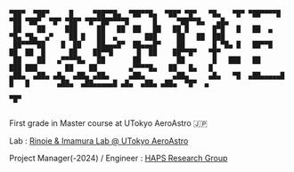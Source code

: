 
```
▀██▀  ▀██▀     █     ▀██▀▀█▄  ▀██▀▀█▄  ▀██▀ ▀█▀   ▀█▄   ▀█▀ ▀██▀▀▀▀█  ▀██ ▀██▀  ▀█▀ ▀██▀ ▀█▀▀██▀▀▀▀█      █     ▀██▀▀█▄   ▄█▄ 
 ██    ██     ███     ██   ██  ██   ██   ██ █      █▀█   █   ██  ▄     ▀█▄ ▀█▄  ▄▀    ██ █   ██  ▄       ███     ██   ██  ███ 
 ██▀▀▀▀██    █  ██    ██▄▄▄█▀  ██▄▄▄█▀    ██       █ ▀█▄ █   ██▀▀█      ██  ██  █      ██    ██▀▀█      █  ██    ██▀▀█▀   ▀█▀ 
 ██    ██   ▄▀▀▀▀█▄   ██       ██         ██       █   ███   ██          ███ ███       ██    ██        ▄▀▀▀▀█▄   ██   █▄   █  
▄██▄  ▄██▄ ▄█▄  ▄██▄ ▄██▄     ▄██▄       ▄██▄     ▄█▄   ▀█  ▄██▄▄▄▄▄█     █   █       ▄██▄  ▄██▄▄▄▄▄█ ▄█▄  ▄██▄ ▄██▄  ▀█▀  ▄  
                                                                                                                          ▀█▀ 
                                                                                                                              

```

<!--
![](http://github-profile-summary-cards.vercel.app/api/cards/profile-details?username=HiroWW&theme=nord_dark)

<p align="left">
<img alt="Hiroaki's GitHub stats" height="165px" src="https://github-readme-stats-orpin-ten-38.vercel.app/api?username=HiroWW&count_private=true&show_icons=true&include_all_commits=true&theme=nord" />
<img alt="Hiroaki's GitHub stats" height="165px" src="https://github-readme-stats-orpin-ten-38.vercel.app/api/top-langs/?username=HiroWW&layout=compact&theme=nord" />
</p>
-->
First grade in Master course  at UTokyo AeroAstro 🇯🇵

Lab : [Rinoie & Imamura Lab @ UTokyo AeroAstro](http://park.itc.u-tokyo.ac.jp/rinoielab/english/index.html)

Project Manager(-2024) / Engineer :  [HAPS Research Group](https://ut-hapsrg.studio.site)





